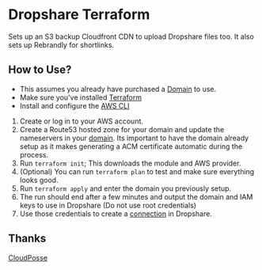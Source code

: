 Dropshare Terraform
=====

Sets up an S3 backup Cloudfront CDN to upload Dropshare files too. It also sets
up Rebrandly for shortlinks.

## How to Use?

- This assumes you already have purchased a [Domain](https://hover.com/7uVsQHvc)
to use.
- Make sure you've installed [Terraform](https://learn.hashicorp.com/terraform/getting-started/install)
- Install and configure the [AWS CLI](https://docs.aws.amazon.com/cli/latest/userguide/cli-chap-configure.html)

1. Create or log in to your AWS account.
2. Create a Route53 hosted zone for your domain and update the nameservers in
   your [domain](https://hover.com/7uVsQHvc). Its important to have the domain
   already setup as it makes generating a ACM certificate automatic during the
   process.
3. Run `terraform init`; This downloads the module and AWS provider.
4. (Optional) You can run `terraform plan` to test and make sure everything
   looks good.
5. Run `terraform apply` and enter the domain you previously setup.
6. The run should end after a few minutes and output the domain and IAM keys to
   use in Dropshare (Do not use root credentials)
7. Use those credentials to create a [connection](https://dropshare.zendesk.com/hc/en-us/articles/115003135729-How-to-set-up-Amazon-S3) in Dropshare.


## Thanks

[CloudPosse](https://github.com/cloudposse/terraform-aws-cloudfront-s3-cdn)

